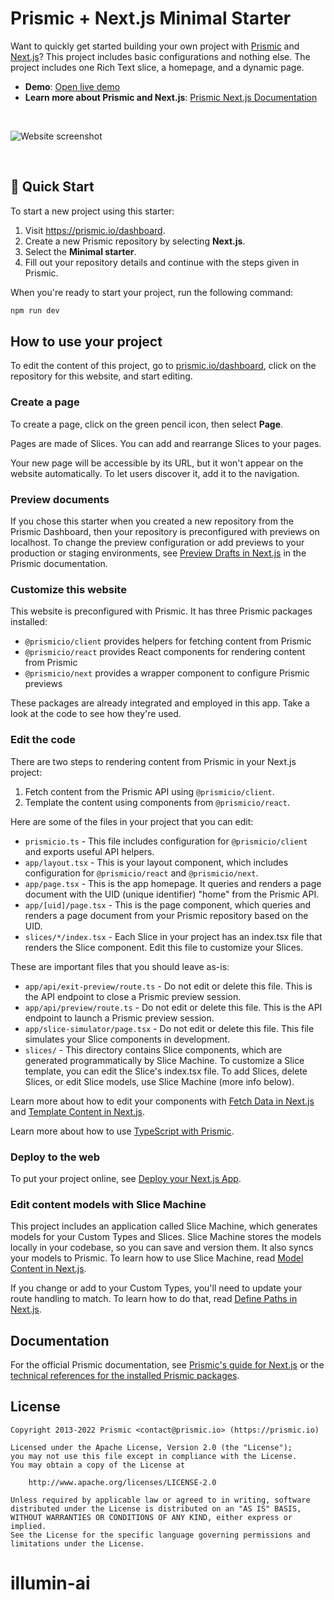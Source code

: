 # Prismic + Next.js Minimal Starter

Want to quickly get started building your own project with [Prismic][prismic] and [Next.js][nextjs]? This project includes basic configurations and nothing else. The project includes one Rich Text slice, a homepage, and a dynamic page.

- **Demo**: [Open live demo][live-demo]
- **Learn more about Prismic and Next.js**: [Prismic Next.js Documentation][prismic-docs]

&nbsp;

![Website screenshot](https://user-images.githubusercontent.com/31219208/228821412-fdde92b2-c13c-4287-b799-611fa96a5fd6.png)

&nbsp;

## 🚀 Quick Start

To start a new project using this starter:

1. Visit <https://prismic.io/dashboard>.
2. Create a new Prismic repository by selecting **Next.js**.
3. Select the **Minimal starter**.
4. Fill out your repository details and continue with the steps given in Prismic.

When you're ready to start your project, run the following command:

```sh
npm run dev
```

## How to use your project

To edit the content of this project, go to [prismic.io/dashboard](https://prismic.io/dashboard), click on the repository for this website, and start editing.

### Create a page

To create a page, click on the green pencil icon, then select **Page**.

Pages are made of Slices. You can add and rearrange Slices to your pages.

Your new page will be accessible by its URL, but it won't appear on the website automatically. To let users discover it, add it to the navigation.

### Preview documents

If you chose this starter when you created a new repository from the Prismic Dashboard, then your repository is preconfigured with previews on localhost. To change the preview configuration or add previews to your production or staging environments, see [Preview Drafts in Next.js](https://prismic.io/docs/technologies/preview-content-nextjs) in the Prismic documentation.

### Customize this website

This website is preconfigured with Prismic. It has three Prismic packages installed:

- `@prismicio/client` provides helpers for fetching content from Prismic
- `@prismicio/react` provides React components for rendering content from Prismic
- `@prismicio/next` provides a wrapper component to configure Prismic previews

These packages are already integrated and employed in this app. Take a look at the code to see how they're used.

### Edit the code

There are two steps to rendering content from Prismic in your Next.js project:

1. Fetch content from the Prismic API using `@prismicio/client`.
2. Template the content using components from `@prismicio/react`.

Here are some of the files in your project that you can edit:

- `prismicio.ts` - This file includes configuration for `@prismicio/client` and exports useful API helpers.
- `app/layout.tsx` - This is your layout component, which includes configuration for `@prismicio/react` and `@prismicio/next`.
- `app/page.tsx` - This is the app homepage. It queries and renders a page document with the UID (unique identifier) "home" from the Prismic API.
- `app/[uid]/page.tsx` - This is the page component, which queries and renders a page document from your Prismic repository based on the UID.
- `slices/*/index.tsx` - Each Slice in your project has an index.tsx file that renders the Slice component. Edit this file to customize your Slices.

These are important files that you should leave as-is:

- `app/api/exit-preview/route.ts` - Do not edit or delete this file. This is the API endpoint to close a Prismic preview session.
- `app/api/preview/route.ts` - Do not edit or delete this file. This is the API endpoint to launch a Prismic preview session.
- `app/slice-simulator/page.tsx` - Do not edit or delete this file. This file simulates your Slice components in development.
- `slices/` - This directory contains Slice components, which are generated programmatically by Slice Machine. To customize a Slice template, you can edit the Slice's index.tsx file. To add Slices, delete Slices, or edit Slice models, use Slice Machine (more info below).

Learn more about how to edit your components with [Fetch Data in Next.js](https://prismic.io/docs/technologies/fetch-data-nextjs) and [Template Content in Next.js](https://prismic.io/docs/technologies/template-content-nextjs).

Learn more about how to use [TypeScript with Prismic](https://prismic.io/docs/typescript-nextjs).

### Deploy to the web

To put your project online, see [Deploy your Next.js App](https://prismic.io/docs/technologies/deploy-nextjs).

### Edit content models with Slice Machine

This project includes an application called Slice Machine, which generates models for your Custom Types and Slices. Slice Machine stores the models locally in your codebase, so you can save and version them. It also syncs your models to Prismic. To learn how to use Slice Machine, read [Model Content in Next.js](https://prismic.io/docs/technologies/model-content-nextjs).

If you change or add to your Custom Types, you'll need to update your route handling to match. To learn how to do that, read [Define Paths in Next.js](https://prismic.io/docs/technologies/define-paths-nextjs).

## Documentation

For the official Prismic documentation, see [Prismic's guide for Next.js][prismic-docs] or the [technical references for the installed Prismic packages](https://prismic.io/docs/technologies/technical-references).

## License

```
Copyright 2013-2022 Prismic <contact@prismic.io> (https://prismic.io)

Licensed under the Apache License, Version 2.0 (the "License");
you may not use this file except in compliance with the License.
You may obtain a copy of the License at

    http://www.apache.org/licenses/LICENSE-2.0

Unless required by applicable law or agreed to in writing, software
distributed under the License is distributed on an "AS IS" BASIS,
WITHOUT WARRANTIES OR CONDITIONS OF ANY KIND, either express or implied.
See the License for the specific language governing permissions and
limitations under the License.
```

[prismic]: https://prismic.io/
[prismic-docs]: https://prismic.io/docs/technologies/nextjs
[prismic-sign-up]: https://prismic.io/dashboard/signup
[nextjs]: https://nextjs.org/
[live-demo]: https://nextjs-starter-prismic-minimal.vercel.app/
# illumin-ai
